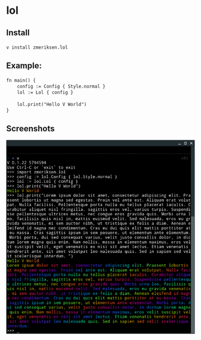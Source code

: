 # lol

## Install

`v install zmeriksen.lol`

## Example:
```
fn main() {
	config := Config { Style.normal }
	lol := Lol { config }

	lol.print("Hello V World")
}
```

## Screenshots

![lol_example](assets/lol_example.png)
